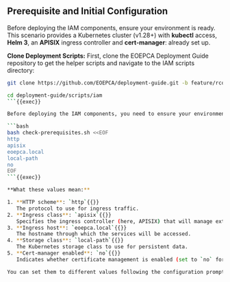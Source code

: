 ## Prerequisite and Initial Configuration


Before deploying the IAM components, ensure your environment is ready. This scenario provides a Kubernetes cluster (v1.28+) with **kubectl** access, **Helm 3**, an **APISIX** ingress controller and **cert-manager**: already set up.

**Clone Deployment Scripts:** First, clone the EOEPCA Deployment Guide repository to get the helper scripts and navigate to the IAM scripts directory:

```bash
git clone https://github.com/EOEPCA/deployment-guide.git -b feature/rconway-updates

cd deployment-guide/scripts/iam
```{{exec}}

Before deploying the IAM components, you need to ensure your environment is properly configured. The following command runs a script that checks for all necessary prerequisites. The script normally prompts you for several configuration values, but in this tutorial, we provide them automatically for convenience.

```bash
bash check-prerequisites.sh <<EOF
http
apisix
eoepca.local
local-path
no
EOF
```{{exec}}

**What these values mean:**

1. **HTTP scheme**: `http`{{}}
   The protocol to use for ingress traffic.
2. **Ingress class**: `apisix`{{}}
   Specifies the ingress controller (here, APISIX) that will manage external access.
3. **Ingress host**: `eoepca.local`{{}}
   The hostname through which the services will be accessed.
4. **Storage class**: `local-path`{{}}
   The Kubernetes storage class to use for persistent data.
5. **Cert-manager enabled**: `no`{{}}
   Indicates whether certificate management is enabled (set to `no` for this tutorial).

You can set them to different values following the configuration prompts as they appear.
